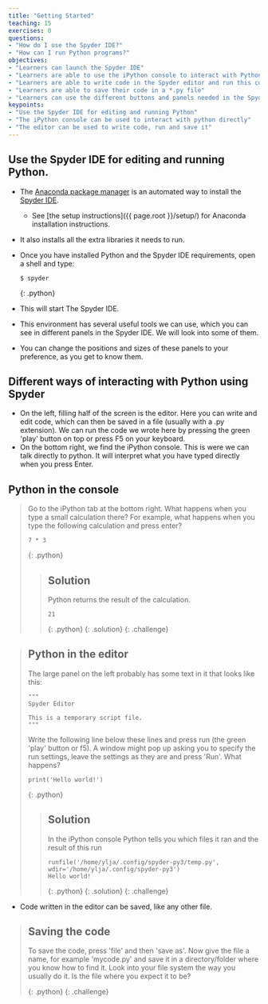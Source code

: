 ```yaml
---
title: "Getting Started"
teaching: 15
exercises: 0
questions:
- "How do I use the Spyder IDE?"
- "How can I run Python programs?"
objectives:
- "Learners can launch the Spyder IDE"
- "Learners are able to use the iPython console to interact with Python"
- "Learners are able to write code in the Spyder editor and run this code"
- "Learners are able to save their code in a *.py file"
- "Learners can use the different buttons and panels needed in the Spyder IDE"
keypoints:
- "Use the Spyder IDE for editing and running Python"
- "The iPython console can be used to interact with python directly"
- "The editor can be used to write code, run and save it"
---
```


## Use the Spyder IDE for editing and running Python.

*   The [Anaconda package manager][anaconda] is an automated way to install the [Spyder IDE][spyder].
    *   See [the setup instructions]({{ page.root }}/setup/) for Anaconda installation instructions.
*   It also installs all the extra libraries it needs to run.
*   Once you have installed Python and the Spyder IDE requirements, open a shell and type:
    ~~~
    $ spyder
    ~~~
    {: .python}

*   This will start The Spyder IDE.
*   This environment has several useful tools we can use, which you can see in different panels in the Spyder IDE. We will look into some of them. 
* You can change the positions and sizes of these panels to your preference, as you get to know them.

## Different ways of interacting with Python using Spyder

*   On the left, filling half of the screen is the editor. Here you can write and edit code, which can then be saved in a file (usually with a .py extension). We can run the code we wrote here by pressing the green 'play' button on top or press F5 on your keyboard.
*   On the bottom right, we find the iPython console. This is were we can talk directly to python. It will interpret what you have typed directly when you press Enter.

## Python in the console

> Go to the iPython tab at the bottom right. What happens when you type a small calculation there?
> For example, what happens when you type the following calculation and press enter?
> ~~~
> 7 * 3
> ~~~
> {: .python}
>
> > ## Solution
> >
> > Python returns the result of the calculation.
> > ~~~
> > 21
> > ~~~
> > {: .python}
> {: .solution}
{: .challenge}

> ## Python in the editor
>
> The large panel on the left probably has some text in it that looks like this:
> ~~~
> """
> Spyder Editor
>
> This is a temporary script file.
> """ 
>~~~
> Write the following line below these lines and press run (the green 'play' button or f5). A window might pop up asking you to specify the run settings, leave the settings as they are and press 'Run'.
> What happens?
>
> ~~~
> print('Hello world!')
> ~~~
> {: .python}
>
> > ## Solution
> >
> > In the iPython console  Python tells you which files it ran and the result of this run
> > ~~~
> > runfile('/home/ylja/.config/spyder-py3/temp.py', wdir='/home/ylja/.config/spyder-py3')
> > Hello world!
> > ~~~
> > {: .python}
> {: .solution}
{: .challenge}

* Code written in the editor can be saved, like any other file.

> ## Saving the code
>
> To save the code, press 'file' and then 'save as'. Now give the file a name, for example 'mycode.py' and save it in a directory/folder where you know how to find it.
> Look into your file system the way you usually do it. Is the file where you expect it to be?
> 
> {: .python}
{: .challenge}



[anaconda]: https://docs.anaconda.com/anaconda/install/
[spyder]: http://pythonhosted.org/spyder/

